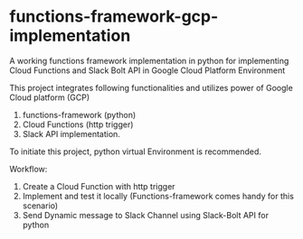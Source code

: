 # functions-framework-gcp-implementation
A working functions framework implementation in python for implementing Cloud Functions and Slack Bolt API in Google Cloud Platform Environment

This project integrates following functionalities and utilizes power of Google Cloud platform (GCP)
1. functions-framework (python)
2. Cloud Functions (http trigger)
3. Slack API implementation.


To initiate this project, python virtual Environment is recommended.

Workflow:
1. Create a Cloud Function with http trigger
2. Implement and test it locally (Functions-framework comes handy for this scenario)
3. Send Dynamic message to Slack Channel using Slack-Bolt API for python
